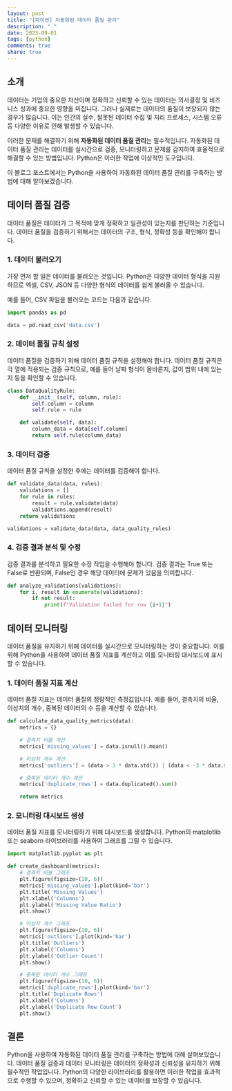 ```yaml
---
layout: post
title: "[파이썬] 자동화된 데이터 품질 관리"
description: " "
date: 2023-09-01
tags: [python]
comments: true
share: true
---
```


## 소개

데이터는 기업의 중요한 자산이며 정확하고 신뢰할 수 있는 데이터는 의사결정 및 비즈니스 성과에 중요한 영향을 미칩니다. 그러나 실제로는 데이터의 품질이 보장되지 않는 경우가 많습니다. 이는 인간의 실수, 잘못된 데이터 수집 및 처리 프로세스, 시스템 오류 등 다양한 이유로 인해 발생할 수 있습니다.

이러한 문제를 해결하기 위해 **자동화된 데이터 품질 관리**는 필수적입니다. 자동화된 데이터 품질 관리는 데이터를 실시간으로 검증, 모니터링하고 문제를 감지하여 효율적으로 해결할 수 있는 방법입니다. Python은 이러한 작업에 이상적인 도구입니다.

이 블로그 포스트에서는 Python을 사용하여 자동화된 데이터 품질 관리를 구축하는 방법에 대해 알아보겠습니다.

## 데이터 품질 검증

데이터 품질은 데이터가 그 목적에 맞게 정확하고 일관성이 있는지를 판단하는 기준입니다. 데이터 품질을 검증하기 위해서는 데이터의 구조, 형식, 정확성 등을 확인해야 합니다.

### 1. 데이터 불러오기

가장 먼저 할 일은 데이터를 불러오는 것입니다. Python은 다양한 데이터 형식을 지원하므로 엑셀, CSV, JSON 등 다양한 형식의 데이터를 쉽게 불러올 수 있습니다. 

예를 들어, CSV 파일을 불러오는 코드는 다음과 같습니다.

```python
import pandas as pd

data = pd.read_csv('data.csv')
```

### 2. 데이터 품질 규칙 설정

데이터 품질을 검증하기 위해 데이터 품질 규칙을 설정해야 합니다. 데이터 품질 규칙은 각 열에 적용되는 검증 규칙으로, 예를 들어 날짜 형식이 올바른지, 값이 범위 내에 있는지 등을 확인할 수 있습니다.

```python
class DataQualityRule:
    def __init__(self, column, rule):
        self.column = column
        self.rule = rule

    def validate(self, data):
        column_data = data[self.column]
        return self.rule(column_data)
```

### 3. 데이터 검증

데이터 품질 규칙을 설정한 후에는 데이터를 검증해야 합니다. 

```python
def validate_data(data, rules):
    validations = []
    for rule in rules:
        result = rule.validate(data)
        validations.append(result)
    return validations

validations = validate_data(data, data_quality_rules)
```

### 4. 검증 결과 분석 및 수정

검증 결과를 분석하고 필요한 수정 작업을 수행해야 합니다. 검증 결과는 True 또는 False로 반환되며, False인 경우 해당 데이터에 문제가 있음을 의미합니다.

```python
def analyze_validations(validations):
    for i, result in enumerate(validations):
        if not result:
            print(f"Validation failed for row {i+1}")
```

## 데이터 모니터링

데이터 품질을 유지하기 위해 데이터를 실시간으로 모니터링하는 것이 중요합니다. 이를 위해 Python을 사용하여 데이터 품질 지표를 계산하고 이를 모니터링 대시보드에 표시할 수 있습니다.

### 1. 데이터 품질 지표 계산

데이터 품질 지표는 데이터 품질의 정량적인 측정값입니다. 예를 들어, 결측치의 비율, 이상치의 개수, 중복된 데이터의 수 등을 계산할 수 있습니다.

```python
def calculate_data_quality_metrics(data):
    metrics = {}

    # 결측치 비율 계산
    metrics['missing_values'] = data.isnull().mean()

    # 이상치 개수 계산
    metrics['outliers'] = (data > 3 * data.std()) | (data < -3 * data.std()).sum()

    # 중복된 데이터 개수 계산
    metrics['duplicate_rows'] = data.duplicated().sum()

    return metrics
```

### 2. 모니터링 대시보드 생성

데이터 품질 지표를 모니터링하기 위해 대시보드를 생성합니다. Python의 matplotlib 또는 seaborn 라이브러리를 사용하여 그래프를 그릴 수 있습니다.

```python
import matplotlib.pyplot as plt

def create_dashboard(metrics):
    # 결측치 비율 그래프
    plt.figure(figsize=(10, 6))
    metrics['missing_values'].plot(kind='bar')
    plt.title('Missing Values')
    plt.xlabel('Columns')
    plt.ylabel('Missing Value Ratio')
    plt.show()

    # 이상치 개수 그래프
    plt.figure(figsize=(10, 6))
    metrics['outliers'].plot(kind='bar')
    plt.title('Outliers')
    plt.xlabel('Columns')
    plt.ylabel('Outlier Count')
    plt.show()

    # 중복된 데이터 개수 그래프
    plt.figure(figsize=(10, 6))
    metrics['duplicate_rows'].plot(kind='bar')
    plt.title('Duplicate Rows')
    plt.xlabel('Columns')
    plt.ylabel('Duplicate Row Count')
    plt.show()
```

## 결론

Python을 사용하여 자동화된 데이터 품질 관리를 구축하는 방법에 대해 살펴보았습니다. 데이터 품질 검증과 데이터 모니터링은 데이터의 정확성과 신뢰성을 유지하기 위해 필수적인 작업입니다. Python의 다양한 라이브러리를 활용하면 이러한 작업을 효과적으로 수행할 수 있으며, 정확하고 신뢰할 수 있는 데이터를 보장할 수 있습니다.
